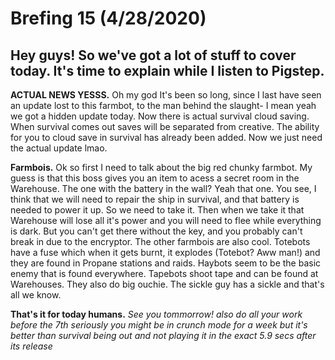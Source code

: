 # Brefing 15 (4/28/2020)

## Hey guys! So we've got a lot of stuff to cover today. It's time to explain while I listen to Pigstep.

**ACTUAL NEWS YESSS.** Oh my god It's been so long, since I last have seen an update lost to this farmbot, to the man behind the slaught- I mean yeah we got a hidden update today. Now there is actual survival cloud saving. When survival comes out saves will be separated from creative. The ability for you to cloud save in survival has already been added. Now we just need the actual update lmao.

**Farmbois.** Ok so first I need to talk about the big red chunky farmbot. My guess is that this boss gives you an item to acess a secret room in the Warehouse. The one with the battery in the wall? Yeah that one. You see, I think that we will need to repair the ship in survival, and that battery is needed to power it up. So we need to take it. Then when we take it that Warehouse will lose all it's power and you will need to flee while everything is dark. But you can't get there without the key, and you probably can't break in due to the encryptor. The other farmbois are also cool. Totebots have a fuse which when it gets burnt, it explodes (Totebot? Aww man!) and they are found in Propane stations and raids. Haybots seem to be the basic enemy that is found everywhere. Tapebots shoot tape and can be found at Warehouses. They also do big ouchie. The sickle guy has a sickle and that's all we know.

**That's it for today humans.** *See you tommorrow! also do all your work before the 7th seriously you might be in crunch mode for a week but it's better than survival being out and not playing it in the exact 5.9 secs after its release*
